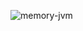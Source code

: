 ![memory-jvm](https://user-images.githubusercontent.com/46956514/77846404-700a9000-71d3-11ea-8012-904aea927044.png)
